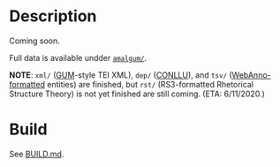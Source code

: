 # Description
Coming soon. 

Full data is available undder [`amalgum/`](https://github.com/gucorpling/amalgum/tree/master/amalgum). 

**NOTE**: `xml/` ([GUM](https://github.com/amir-zeldes/gum)-style TEI XML), `dep/` ([CONLLU](https://universaldependencies.org/format.html)), and `tsv/` ([WebAnno-formatted](https://webanno.github.io/webanno/releases/3.4.5/docs/user-guide.html#sect_webannotsv) entities) are finished, but `rst/` (RS3-formatted Rhetorical Structure Theory) is not yet finished are still coming. (ETA: 6/11/2020.) 

# Build
See [BUILD.md](./BUILD.md).
